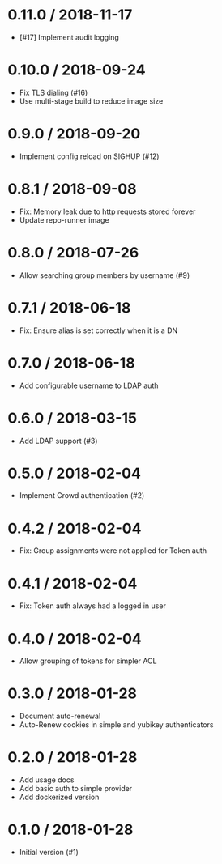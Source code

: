 # 0.11.0 / 2018-11-17

  * [#17] Implement audit logging

# 0.10.0 / 2018-09-24

  * Fix TLS dialing (#16)
  * Use multi-stage build to reduce image size

# 0.9.0 / 2018-09-20

  * Implement config reload on SIGHUP (#12)

# 0.8.1 / 2018-09-08

  * Fix: Memory leak due to http requests stored forever
  * Update repo-runner image

# 0.8.0 / 2018-07-26

  * Allow searching group members by username (#9)

# 0.7.1 / 2018-06-18

  * Fix: Ensure alias is set correctly when it is a DN

# 0.7.0 / 2018-06-18

  * Add configurable username to LDAP auth

# 0.6.0 / 2018-03-15

  * Add LDAP support (#3)

# 0.5.0 / 2018-02-04

  * Implement Crowd authentication (#2)

# 0.4.2 / 2018-02-04

  * Fix: Group assignments were not applied for Token auth

# 0.4.1 / 2018-02-04

  * Fix: Token auth always had a logged in user

# 0.4.0 / 2018-02-04

  * Allow grouping of tokens for simpler ACL

# 0.3.0 / 2018-01-28

  * Document auto-renewal
  * Auto-Renew cookies in simple and yubikey authenticators

# 0.2.0 / 2018-01-28

  * Add usage docs
  * Add basic auth to simple provider
  * Add dockerized version

# 0.1.0 / 2018-01-28

  * Initial version (#1)